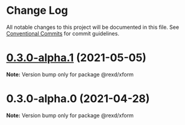 # Change Log

All notable changes to this project will be documented in this file.
See [Conventional Commits](https://conventionalcommits.org) for commit guidelines.

# [0.3.0-alpha.1](https://github.com/alibaba/rex-design/compare/@rexd/xform@0.3.0-alpha.0...@rexd/xform@0.3.0-alpha.1) (2021-05-05)

**Note:** Version bump only for package @rexd/xform





# 0.3.0-alpha.0 (2021-04-28)

**Note:** Version bump only for package @rexd/xform
